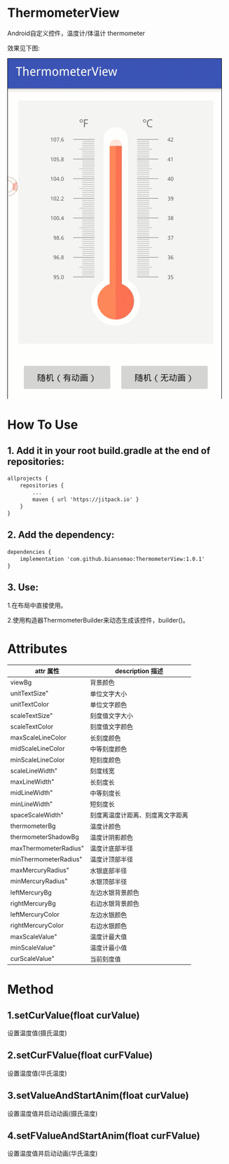 # ThermometerView
Android自定义控件，温度计/体温计 thermometer

效果见下图:

![](https://github.com/biansemao/ThermometerView/blob/master/GIF.gif)

# How To Use
## 1. Add it in your root build.gradle at the end of repositories:
```
allprojects {
	repositories {
		...
		maven { url 'https://jitpack.io' }
	}
}
```
## 2. Add the dependency:
```
dependencies {
    implementation 'com.github.biansemao:ThermometerView:1.0.1'
}
```
## 3. Use:
1.在布局中直接使用。

2.使用构造器ThermometerBuilder来动态生成该控件，builder()。
# Attributes
| attr 属性 | description 描述 |
|-----------|-----------------|
| viewBg | 背景颜色 |
| unitTextSize" | 单位文字大小 |
| unitTextColor | 单位文字颜色 |
| scaleTextSize" | 刻度值文字大小 |
| scaleTextColor | 刻度值文字颜色 |
| maxScaleLineColor | 长刻度颜色 |
| midScaleLineColor | 中等刻度颜色 |
| minScaleLineColor | 短刻度颜色 |
| scaleLineWidth" | 刻度线宽 |
| maxLineWidth" | 长刻度长 |
| midLineWidth" | 中等刻度长 |
| minLineWidth" | 短刻度长 |
| spaceScaleWidth" | 刻度离温度计距离、刻度离文字距离 |
| thermometerBg | 温度计颜色 |
| thermometerShadowBg | 温度计阴影颜色 |
| maxThermometerRadius" | 温度计底部半径 |
| minThermometerRadius" | 温度计顶部半径 |
| maxMercuryRadius" | 水银底部半径 |
| minMercuryRadius" | 水银顶部半径 |
| leftMercuryBg | 左边水银背景颜色 |
| rightMercuryBg | 右边水银背景颜色 |
| leftMercuryColor | 左边水银颜色 |
| rightMercuryColor | 右边水银颜色 |
| maxScaleValue" | 温度计最大值 |
| minScaleValue" | 温度计最小值 |
| curScaleValue" | 当前刻度值 |
# Method
## 1.setCurValue(float curValue)
设置温度值(摄氏温度)
## 2.setCurFValue(float curFValue)
设置温度值(华氏温度)
## 3.setValueAndStartAnim(float curValue)
设置温度值并启动动画(摄氏温度)
## 4.setFValueAndStartAnim(float curFValue)
设置温度值并启动动画(华氏温度)
